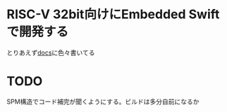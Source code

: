 # RISC-V 32bit向けにEmbedded Swiftで開発する

とりあえず[docs](./docs)に色々書いてる

# TODO

SPM構造でコード補完が聞くようにする。ビルドは多分自前になるか
